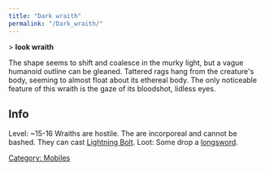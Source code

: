 ```yaml
---
title: "Dark wraith"
permalink: "/Dark_wraith/"
---
```


\> **look wraith**

The shape seems to shift and coalesce in the murky light, but a vague
humanoid outline can be gleaned. Tattered rags hang from the
creature's
body, seeming to almost float about its ethereal body. The only
noticeable
feature of this wraith is the gaze of its bloodshot, lidless eyes.

## Info

Level: ~15-16
Wraiths are hostile. The are incorporeal and cannot be bashed. They can
cast [Lightning Bolt](Lightning_Bolt "wikilink").
Loot: Some drop a [longsword](a_longsword "wikilink").

[Category: Mobiles](Category:_Mobiles "wikilink")